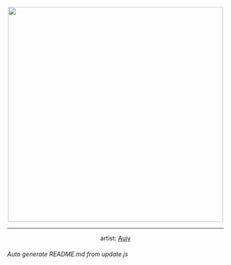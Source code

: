 
<p align="center">
  <img width="500" src="https://nekos.best/api/v2/neko/0369.png">
  <hr/>
  <center>
    artist: <a href="https://www.pixiv.net/en/artworks/87721952">Auiy</a>
  </center>
</p>


###### Auto generate README.md from update.js

